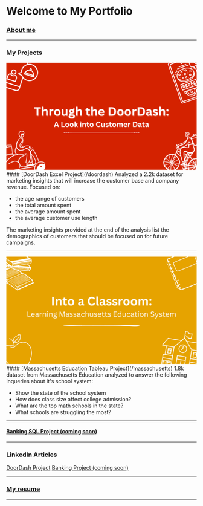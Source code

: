 # Welcome to My Portfolio

### [About me](/aboutme)

---

### My Projects

<img src="images/DoorDash_CaseStudy.png?raw=true"/>
#### [DoorDash Excel Project](/doordash)
Analyzed a 2.2k dataset for marketing insights that will increase the customer base and company revenue. Focused on:
<ul>
  <li>the age range of customers</li>
  <li>the total amount spent</li>
  <li>the average amount spent</li>
  <li>the average customer use length</li>
</ul>
The marketing insights provided at the end of the analysis list the demographics of customers that should be focused on for future campaigns.

---
<img src="images/Massachusetts_CaseStudy.png?raw=true"/>
#### [Massachusetts Education Tableau Project](/massachusetts)
1.8k dataset from Massachusetts Education analyzed to answer the following inqueries about it's school system:
<ul>
  <li>Show the state of the school system</li>
  <li>How does class size affect college admission?</li>
  <li>What are the top math schools in the state?</li>
  <li>What schools are struggling the most?</li>
</ul>

---
#### [Banking SQL Project (coming soon)](/link)

---

### LinkedIn Articles

[DoorDash Project](https://www.linkedin.com/pulse/through-doordash-look-customer-data-xavier-quinn/)
[Banking Project (coming soon)](/link)

---

### [My resume](files/resume.pdf)

---


